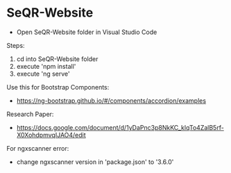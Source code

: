 # SeQR-Website

- Open SeQR-Website folder in Visual Studio Code

Steps:
1. cd into SeQR-Website folder
2. execute 'npm install'
3. execute 'ng serve'


Use this for Bootstrap Components:
- https://ng-bootstrap.github.io/#/components/accordion/examples

Research Paper:
- https://docs.google.com/document/d/1yDaPnc3p8NkKC_klqTo4ZalB5rf-X0XohdpmvqIJAO4/edit

For ngxscanner error:
- change ngxscanner version in 'package.json' to '3.6.0'
